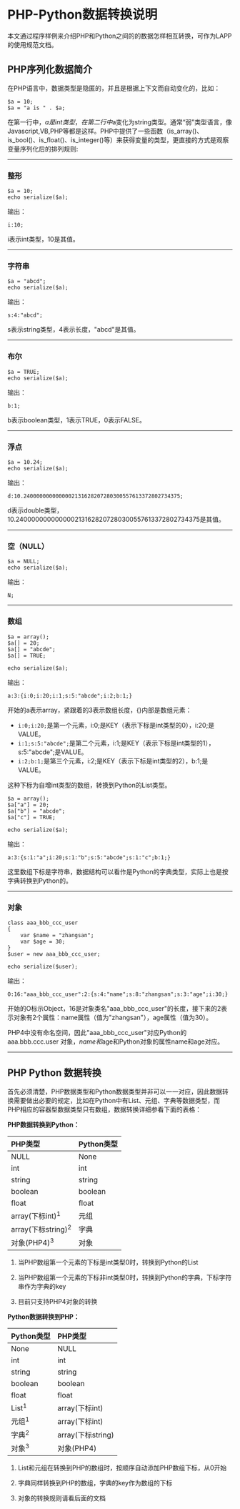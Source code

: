 # PHP-Python数据转换说明 #

本文通过程序样例来介绍PHP和Python之间的的数据怎样相互转换，可作为LAPP的使用规范文档。


## PHP序列化数据简介 ##

在PHP语言中，数据类型是隐匿的，并且是根据上下文而自动变化的，比如：

```
$a = 10;
$a = "a is " . $a;
```

在第一行中，$a是int类型，在第二行中$a变化为string类型。通常“弱”类型语言，像Javascript,VB,PHP等都是这样。PHP中提供了一些函数（is\_array()、is\_bool()、is\_float()、is\_integer()等）来获得变量的类型，更直接的方式是观察变量序列化后的排列规则:


---


### 整形 ###

```
$a = 10;
echo serialize($a);
```

输出：

```
i:10;
```

i表示int类型，10是其值。


---


### 字符串 ###

```
$a = "abcd";
echo serialize($a);
```

输出：

```
s:4:"abcd";
```

s表示string类型，4表示长度，"abcd"是其值。


---


### 布尔 ###

```
$a = TRUE;
echo serialize($a);
```

输出：

```
b:1;
```

b表示boolean类型，1表示TRUE，0表示FALSE。


---


### 浮点 ###

```
$a = 10.24;
echo serialize($a);
```

输出：

```
d:10.2400000000000002131628207280300557613372802734375;
```

d表示double类型，10.2400000000000002131628207280300557613372802734375是其值。


---


### 空（NULL） ###

```
$a = NULL;
echo serialize($a);
```

输出：

```
N;
```


---


### 数组 ###

```
$a = array();
$a[] = 20;
$a[] = "abcde";
$a[] = TRUE;

echo serialize($a);
```

输出：

```
a:3:{i:0;i:20;i:1;s:5:"abcde";i:2;b:1;}
```

开始的a表示array，紧跟着的3表示数组长度，{}内部是数组元素：
  * `i:0;i:20;`是第一个元素，i:0;是KEY（表示下标是int类型的0），i:20;是VALUE。
  * `i:1;s:5:"abcde";`是第二个元素，i:1;是KEY（表示下标是int类型的1），s:5:"abcde";是VALUE。
  * `i:2;b:1;`是第三个元素，i:2;是KEY（表示下标是int类型的2），b:1;是VALUE。

这种下标为自增int类型的数组，转换到Python的List类型。

```
$a = array();
$a["a"] = 20;
$a["b"] = "abcde";
$a["c"] = TRUE;

echo serialize($a);
```

输出：

```
a:3:{s:1:"a";i:20;s:1:"b";s:5:"abcde";s:1:"c";b:1;}
```

这里数组下标是字符串，数据结构可以看作是Python的字典类型，实际上也是按字典转换到Python的。


---


### 对象 ###

```
class aaa_bbb_ccc_user
{
    var $name = "zhangsan";
    var $age = 30;
}
$user = new aaa_bbb_ccc_user;

echo serialize($user);
```

输出：

```
O:16:"aaa_bbb_ccc_user":2:{s:4:"name";s:8:"zhangsan";s:3:"age";i:30;}
```

开始的O标示Object，16是对象类名"aaa\_bbb\_ccc\_user"的长度，接下来的2表示对象有2个属性：name属性（值为"zhangsan"），age属性（值为30）。

PHP4中没有命名空间，因此"aaa\_bbb\_ccc\_user"对应Python的 aaa.bbb.ccc.user 对象，$name和$age和Python对象的属性name和age对应。


---


## PHP Python 数据转换 ##

首先必须清楚，PHP数据类型和Python数据类型并非可以一一对应，因此数据转换需要做出必要的规定，比如在Python中有List、元组、字典等数据类型，而PHP相应的容器型数据类型只有数组，数据转换详细参看下面的表格：

**PHP数据转换到Python：**

| **PHP类型** | **Python类型** |
|:--------------|:-----------------|
|NULL           |None              |
|int            |int               |
|string         |string            |
|boolean        |boolean           |
|float          |float             |
|array(下标int)<sup>1</sup> |元组            |
|array(下标string)<sup>2</sup> |字典            |
|对象(PHP4)<sup>3</sup> |对象            |

1) 当PHP数组第一个元素的下标是int类型0时，转换到Python的List

2) 当PHP数组第一个元素的下标非int类型0时，转换到Python的字典，下标字符串作为字典的key

3) 目前只支持PHP4对象的转换

**Python数据转换到PHP：**

| **Python类型** | **PHP类型** |
|:-----------------|:--------------|
|None              |NULL           |
|int               |int            |
|string            |string         |
|boolean           |boolean        |
|float             |float          |
|List<sup>1</sup>  |array(下标int)|
|元组<sup>1</sup> |array(下标int)|
|字典<sup>2</sup> |array(下标string)|
|对象<sup>3</sup> |对象(PHP4)   |

1) List和元组在转换到PHP的数组时，按顺序自动添加PHP数组下标，从0开始

2) 字典同样转换到PHP的数组，字典的key作为数组的下标

3) 对象的转换规则请看后面的文档